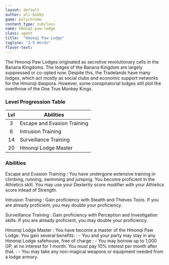 ```yaml
---
layout: default
author: ali-bobby
game: polychrome
content_type: subclass
name: hmonqi-paw-lodge
class: agent
title:  "Hmonqi Paw Lodge"
tagline: "2-5 Words"
flavor-text:
---
```


The Hmonqi Paw Lodges originated as secretive revolutionary cells in the Banana Kingdoms. The lodges of the Banana Kingdom are largely suppressed or co-opted now. Despite this, the Tradelands have many lodges, which act mostly as social clubs and economic support networks for the Hmonqi diaspora. However, some conspiratorial lodges still plot the overthrow of the One True Monkey Kings.

### Level Progression Table

|Lvl |	Abilities                 |
|:--:|----------------------------|
|3   |Escape and Evasion Training	|
|6   |Intrusion Training	        |
|14  |Surveillance Training	      |
|20  |Hmonqi Lodge Master	        |


### Abilities

Escape and Evasion Training
: You have undergone extensive training in climbing, running, swimming and jumping. You become proficient in the Athletics skill. You may use your Dexterity score modifier with your Athletics score intead of Strength.

Intrusion Training
: Gain proficiency with Stealth and Thieves Tools. If you are already proficient, you may double your proficiency.

Surveillance Training
: Gain proficiency with Perception and Investigation skills. If you are already proficient, you may double your proficiency.

Hmonqi Lodge Master
: You have become a master of the Hmonqi Paw Lodge. You gain several benefits:
: - You and your party may stay in any Hmonqi Lodge safehouse, free of charge
: - You may borrow up to 1,000 GP, at no interest for 1 month. You must pay 10% interest per month after that.
: - You may take any non-magical weapons or equipment needed from a lodge armory.
